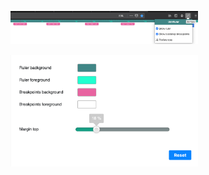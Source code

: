<p align="left">
	<img width="300" src="https://github.com/wiredolphin/devruler/blob/master/screenshots/screenshot_1.png">
</p>
<p align="left">
	<img width="300" src="https://github.com/wiredolphin/devruler/blob/master/screenshots/screenshot_2.png">
</p>
